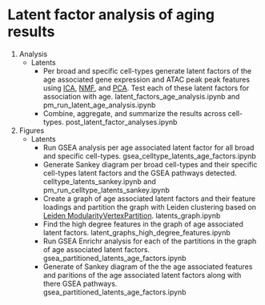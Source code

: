 # Latent factor analysis of aging results
1. Analysis
   - Latents
       - Per broad and specific cell-types generate latent factors of the age associated gene expression and ATAC peak peak features using [ICA](https://scikit-learn.org/stable/modules/generated/sklearn.decomposition.FastICA.html), [NMF](https://scikit-learn.org/stable/modules/generated/sklearn.decomposition.NMF.html), and [PCA](https://scikit-learn.org/stable/modules/generated/sklearn.decomposition.PCA.html). Test each of these latent factors for association with age. latent_factors_age_analysis.ipynb and pm_run_latent_age_analysis.ipynb
       - Combine, aggregate, and summarize the results across cell-types. post_latent_factor_analyses.ipynb
3. Figures
    - Latents
        - Run GSEA analysis per age associated latent factor for all broad and specific cell-types. gsea_celltype_latents_age_factors.ipynb
        - Generate Sankey diagram per broad cell-types and their specific cell-types latent factors and the GSEA pathways detected. celltype_latents_sankey.ipynb and pm_run_celltype_latents_sankey.ipynb
        - Create a graph of age associated latent factors and their feature loadings and partition the graph with Leiden clustering based on [Leiden ModularityVertexPartition](https://leidenalg.readthedocs.io/en/stable/reference.html#modularityvertexpartition). latents_graph.ipynb
        - Find the high degree features in the graph of age associated latent factors. latent_graphs_high_degree_features.ipynb
        - Run GSEA Enrichr analysis for each of the partitions in the graph of age associated latent factors. gsea_partitioned_latents_age_factors.ipynb
        - Generate of Sankey diagram of the the age associated features and paritions of the age associated latent factors along with there GSEA pathways. gsea_partitioned_latents_age_factors.ipynb